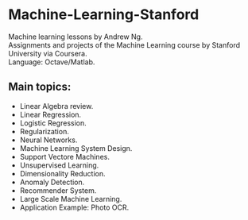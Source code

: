 # Machine-Learning-Stanford
Machine learning lessons by Andrew Ng.  
Assignments and projects of the Machine Learning course by Stanford University via Coursera.  
Language: Octave/Matlab.  

## Main topics:
- Linear Algebra review.  
- Linear Regression.  
- Logistic Regression.  
- Regularization. 
- Neural Networks.  
- Machine Learning System Design.  
- Support Vectore Machines.
- Unsupervised Learning. 
- Dimensionality Reduction.  
- Anomaly Detection.  
- Recommender System.  
- Large Scale Machine Learning.  
- Application Example: Photo OCR.  
